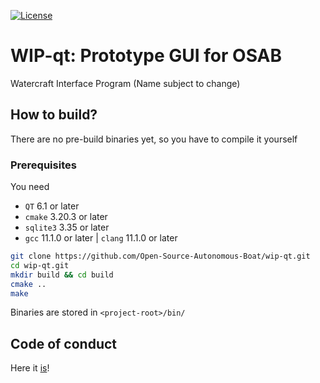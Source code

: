 [![License](https://badgen.net/github/license/open-source-autonomous-boat/wip-qt)](https://github.com/Open-Source-Autonomous-Boat/wip-qt/blob/main/LICENSE.md)

# WIP-qt: Prototype GUI for OSAB
Watercraft Interface Program (Name subject to change)

## How to build?
There are no pre-build binaries yet, so you have to compile it yourself
### Prerequisites
You need
-	`QT` 6.1 or later
-	`cmake` 3.20.3 or later
-	`sqlite3` 3.35 or later
-	`gcc` 11.1.0 or later | `clang` 11.1.0 or later

```sh
git clone https://github.com/Open-Source-Autonomous-Boat/wip-qt.git
cd wip-qt.git
mkdir build && cd build
cmake ..
make
```
Binaries are stored in `<project-root>/bin/`

## Code of conduct
Here it [is](https://github.com/Open-Source-Autonomous-Boat/wip-qt/blob/main/CODE_OF_CONDUCT.md)!
